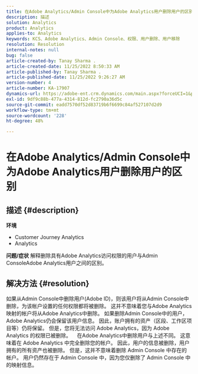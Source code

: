 ```yaml
---
title: 在Adobe Analytics/Admin Console中为Adobe Analytics用户删除用户的区别
description: 描述
solution: Analytics
product: Analytics
applies-to: Analytics
keywords: KCS、Adobe Analytics、Admin Console、权限、用户删除、用户移除
resolution: Resolution
internal-notes: null
bug: false
article-created-by: Tanay Sharma .
article-created-date: 11/25/2022 8:50:33 AM
article-published-by: Tanay Sharma .
article-published-date: 11/25/2022 9:26:27 AM
version-number: 4
article-number: KA-17907
dynamics-url: https://adobe-ent.crm.dynamics.com/main.aspx?forceUCI=1&pagetype=entityrecord&etn=knowledgearticle&id=bbe3b632-9e6c-ed11-9561-6045bd006e5a
exl-id: 9df9c88b-477a-4314-812d-fc2790a36d5c
source-git-commit: eadd7570df52d83719b6f6699c84af527107d2d9
workflow-type: tm+mt
source-wordcount: '228'
ht-degree: 48%

---
```


# 在Adobe Analytics/Admin Console中为Adobe Analytics用户删除用户的区别

## 描述 {#description}

<b>环境</b>
- Customer Journey Analytics
- Analytics



<b>问题/症状</b>
解释删除具有Adobe Analytics访问权限的用户与Admin ConsoleAdobe Analytics用户之间的区别。


## 解决方法 {#resolution}


如果从Admin Console中删除用户(Adobe ID)，则该用户将从Admin Console中删除，为该帐户设置的任何权限都将被删除。
这并不意味着您与Adobe Analytics映射的帐户将从Adobe Analytics中删除。 如果删除Admin Console中的用户，Adobe Analytics仍会保留该用户信息。
因此，账户拥有的资产（区段、工作区项目等）仍将保留。
但是，您将无法访问 Adobe Analytics，因为 Adobe Analytics 的权限已被删除。
  
在Adobe Analytics中删除用户与上述不同。 这意味着在 Adobe Analytics 中完全删除您的帐户。
因此，用户的信息被删除，用户拥有的所有资产也被删除。
但是，这并不意味着删除 Admin Console 中存在的帐户。 用户仍然存在于 Admin Console 中，因为您仅删除了 Admin Console 中的映射信息。
